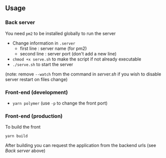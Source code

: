 ## Usage

### Back server

You need `pm2` to be installed globally to run the server

- Change information in `.server`
  - first line : server name (for pm2)
  - second line : server port (don't add a new line)
- `chmod +x serve.sh` to make the script if not already executable
- `./serve.sh` to start the server

(note: remove `--watch` from the command in *server.sh* if you wish to disable server restart on files change)

### Front-end (development)

- `yarn polymer` (use `-p` to change the front port)

### Front-end (production)

To build the front

`yarn build`

After building you can request the application from the backend urls (see *Back server* above)